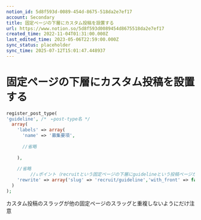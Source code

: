 ```yaml
---
notion_id: 5d8f593d-0089-454d-8675-518da2e7ef17
account: Secondary
title: 固定ページの下層にカスタム投稿を設置する
url: https://www.notion.so/5d8f593d0089454d8675518da2e7ef17
created_time: 2022-11-04T01:31:00.000Z
last_edited_time: 2023-05-06T22:59:00.000Z
sync_status: placeholder
sync_time: 2025-07-12T15:01:47.448937
---
```

# 固定ページの下層にカスタム投稿を設置する

```php
register_post_type(
'guideline', /*　←post-type名 */
  array(
    'labels' => array(
      'name' => '募集要項',
 
      //省略
 
    ),
 
    //省略
		 //↓ポイント（recruitという固定ページの下層にguidelineという投稿ページがくる）
    'rewrite' => array('slug' => 'recruit/guideline','with_front' => false)
  )
);
```
カスタム投稿のスラッグが他の固定ページのスラッグと重複しないようにだけ注意